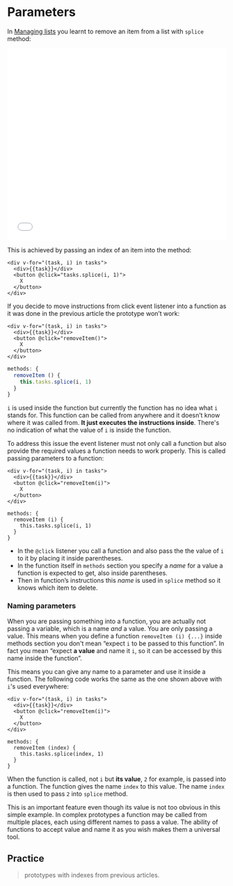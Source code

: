 # Parameters

In [Managing lists](./../Lists-and-loops/arrays-methods.html#splice) you learnt to remove an item from a list with `splice` method:

<iframe height="441" style="width: 100%;" scrolling="no" title="Functions—Parameters—List" src="//codepen.io/andgordy/embed/dLvyjV/?height=441&theme-id=36403&default-tab=result" frameborder="no" allowtransparency="true" allowfullscreen="true">
  See the Pen <a href='https://codepen.io/andgordy/pen/dLvyjV/'>Functions—Parameters—List</a> by And Gordy
  (<a href='https://codepen.io/andgordy'>@andgordy</a>) on <a href='https://codepen.io'>CodePen</a>.
</iframe>

This is achieved by passing an index of an item into the method:

```html{3}
<div v-for="(task, i) in tasks">
  <div>{{task}}</div>
  <button @click="tasks.splice(i, 1)">
    X
  </button>
</div>
```

If you decide to move instructions from click event listener into a function as it was done in the previous article the prototype won’t work:

```html{3}
<div v-for="(task, i) in tasks">
  <div>{{task}}</div>
  <button @click="removeItem()">
    X
  </button>
</div>
```
```js
methods: {
  removeItem () {
    this.tasks.splice(i, 1)
  }
}
```

`i` is used inside the function but currently the function has no idea what `i` stands for. This function can be called from anywhere and it doesn’t know where it was called from. **It just executes the instructions inside**. There's no indication of what the value of `i` is inside the function.

To address this issue the event listener must not only call a function but also provide the required values a function needs to work properly. This is called passing parameters to a function:

```html{3}
<div v-for="(task, i) in tasks">
  <div>{{task}}</div>
  <button @click="removeItem(i)">
    X
  </button>
</div>
```
```js{2}
methods: {
  removeItem (i) {
    this.tasks.splice(i, 1)
  }
}
```

- In the `@click` listener you call a function and also pass the the value of `i` to it by placing it inside parentheses.
- In the function itself in `methods` section you specify a _name_ for a value a function is expected to get, also inside parentheses.
- Then in function’s instructions this _name_ is used in `splice` method so it knows which item to delete.

### Naming parameters

When you are passing something into a function, you are actually not passing a variable, which is a name *and* a value. You are only passing a value. This means when you define a function `removeItem (i) {...}` inside methods section you don't mean “expect `i` to be passed to this function”. In fact you mean “expect **a value** and name it `i`, so it can be accessed by this name inside the function”.

This means you can give any name to a parameter and use it inside a function. The following code works the same as the one shown above with `i`'s used everywhere:

```html{3}
<div v-for="(task, i) in tasks">
  <div>{{task}}</div>
  <button @click="removeItem(i)">
    X
  </button>
</div>
```
```js{2}
methods: {
  removeItem (index) {
    this.tasks.splice(index, 1)
  }
}
```

When the function is called, not `i` but **its value**, `2` for example, is passed into a function. The function gives the name `index` to this value. The name `index` is then used to pass `2` into `splice` method. 

This is an important feature even though its value is not too obvious in this simple example. In complex prototypes a function may be called from multiple places, each using different names to pass a value. The ability of functions to accept value and name it as you wish makes them a universal tool. 

<!-- todo: write: functions are separated with commas -->

## Practice

> prototypes with indexes from previous articles.

